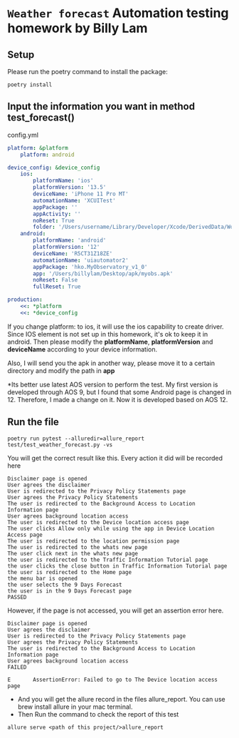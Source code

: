 # `Weather forecast` Automation testing homework by Billy Lam

## Setup

Please run the poetry command to install the package:

```shell
poetry install
```
## Input the information you want in method test_forecast()

config.yml
```yaml
platform: &platform
    platform: android

device_config: &device_config
    ios:
        platformName: 'ios'
        platformVersion: '13.5'
        deviceName: 'iPhone 11 Pro MT'
        automationName: 'XCUITest'
        appPackage: ''
        appActivity: ''
        noReset: True
        folder: '/Users/username/Library/Developer/Xcode/DerivedData/WordPress-bgx/Build/Products/Debug-iphonesimulator/WordPress.app'
    android:
        platformName: 'android'
        platformVersion: '12'
        deviceName: 'R5CT31Z18ZE'
        automationName: 'uiautomator2'
        appPackage: 'hko.MyObservatory_v1_0'
        app: '/Users/billylam/Desktop/apk/myobs.apk'
        noReset: False
        fullReset: True

production:
    <<: *platform
    <<: *device_config
```
If you change platform: to ios, it will use the ios capability to create driver. Since IOS element is not set up in this homework, it's ok to keep it in android.
Then please modify the **platformName**, **platformVersion** and **deviceName** according to your device information.

Also, I will send you the apk in another way, please move it to a certain directory and modify the path in **app**

*Its better use latest AOS version to perform the test. 
My first version is developed through AOS 9, but I found that some Android page is changed in 12.
Therefore, I made a change on it. Now it is developed based on AOS 12. 
## Run the file
```shell
poetry run pytest --alluredir=allure_report test/test_weather_forecast.py -vs
```
You will get the correct result like this. Every action it did will be recorded here
```output
Disclaimer page is opened
User agrees the disclaimer
User is redirected to the Privacy Policy Statements page
User agrees the Privacy Policy Statements 
The user is redirected to the Background Access to Location Information page
User agrees background location access
The user is redirected to the Device location access page
The user clicks Allow only while using the app in Device Location Access page
The user is redirected to the location permission page
The user is redirected to the whats new page
The user click next in the whats new page
the user is redirected to the Traffic Information Tutorial page
the user clicks the close button in Traffic Information Tutorial page
the user is redirected to the Home page
the menu bar is opened
the user selects the 9 Days Forecast
the user is in the 9 Days Forecast page
PASSED

```
However, if the page is not accessed, you will get an assertion error here.
```output
Disclaimer page is opened
User agrees the disclaimer
User is redirected to the Privacy Policy Statements page
User agrees the Privacy Policy Statements
The user is redirected to the Background Access to Location Information page
User agrees background location access
FAILED

E       AssertionError: Failed to go to The Device location access page
```

* And you will get the allure record in the files allure_report. You can use brew install allure in your mac terminal.
* Then Run the command to check the report of this test
```shell
allure serve <path of this project/>allure_report
```

